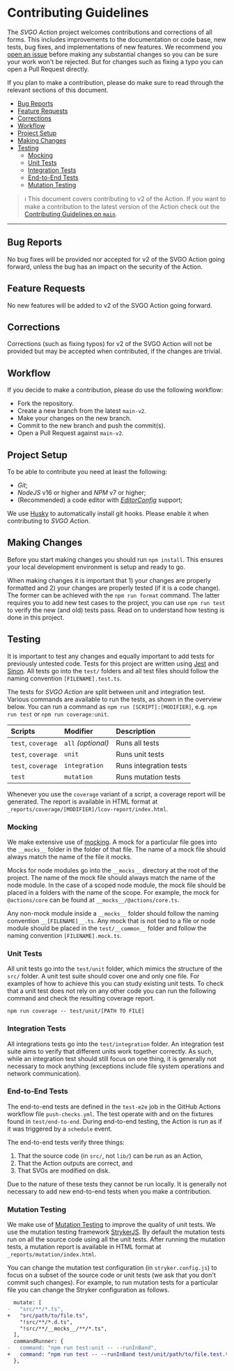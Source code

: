 # Contributing Guidelines

The _SVGO Action_ project welcomes contributions and corrections of all forms.
This includes improvements to the documentation or code base, new tests, bug
fixes, and implementations of new features. We recommend you [open an issue]
before making any substantial changes so you can be sure your work won't be
rejected. But for changes such as fixing a typo you can open a Pull Request
directly.

If you plan to make a contribution, please do make sure to read through the
relevant sections of this document.

- [Bug Reports](#bug-reports)
- [Feature Requests](#feature-requests)
- [Corrections](#corrections)
- [Workflow](#workflow)
- [Project Setup](#project-setup)
- [Making Changes](#making-changes)
- [Testing](#testing)
  - [Mocking](#mocking)
  - [Unit Tests](#unit-tests)
  - [Integration Tests](#integration-tests)
  - [End-to-End Tests](#end-to-end-tests)
  - [Mutation Testing](#mutation-testing)

> :information_source: This document covers contributing to v2 of the Action. If
> you want to make a contribution to the latest version of the Action check out
> the [Contributing Guidelines on `main`].

---

## Bug Reports

No bug fixes will be provided nor accepted for v2 of the SVGO Action going
forward, unless the bug has an impact on the security of the Action.

## Feature Requests

No new features will be added to v2 of the SVGO Action going forward.

## Corrections

Corrections (such as fixing typos) for v2 of the SVGO Action will not be
provided but may be accepted when contributed, if the changes are trivial.

## Workflow

If you decide to make a contribution, please do use the following workflow:

- Fork the repository.
- Create a new branch from the latest `main-v2`.
- Make your changes on the new branch.
- Commit to the new branch and push the commit(s).
- Open a Pull Request against `main-v2`.

## Project Setup

To be able to contribute you need at least the following:

- _Git_;
- _NodeJS_ v16 or higher and _NPM_ v7 or higher;
- (Recommended) a code editor with _[EditorConfig]_ support;

We use [Husky] to automatically install git hooks. Please enable it when
contributing to _SVGO Action_.

## Making Changes

Before you start making changes you should run `npm install`. This ensures your
local development environment is setup and ready to go.

When making changes it is important that 1) your changes are properly formatted
and 2) your changes are properly tested (if it is a code change). The former can
be achieved with the `npm run format` command. The latter requires you to add
new test cases to the project, you can use `npm run test` to verify the new (and
old) tests pass. Read on to understand how testing is done in this project.

## Testing

It is important to test any changes and equally important to add tests for
previously untested code. Tests for this project are written using [Jest] and
[Sinon]. All tests go into the `test/` folders and all test files should follow
the naming convention `[FILENAME].test.ts`.

The tests for _SVGO Action_ are split between unit and integration test. Various
commands are available to run the tests, as shown in the overview below. You can
run a command as `npm run [SCRIPT]:[MODIFIER]`, e.g. `npm run test` or
`npm run coverage:unit`.

| Scripts            | Modifier           | Description            |
| :----------------- | :----------------- | :--------------------- |
| `test`, `coverage` | `all` _(optional)_ | Runs all tests         |
| `test`, `coverage` | `unit`             | Runs unit tests        |
| `test`, `coverage` | `integration`      | Runs integration tests |
| `test`             | `mutation`         | Runs mutation tests    |

Whenever you use the `coverage` variant of a script, a coverage report will be
generated. The report is available in HTML format at
`_reports/coverage/[MODIFIER]/lcov-report/index.html`.

### Mocking

We make extensive use of [mocking]. A mock for a particular file goes into the
`__mocks__` folder in the folder of that file. The name of a mock file should
always match the name of the file it mocks.

Mocks for node modules go into the `__mocks__` directory at the root of the
project. The name of the mock file should always match the name of the node
module. In the case of a scoped node module, the mock file should be placed in a
folders with the name of the scope. For example, the mock for `@actions/core`
can be found at `__mocks__/@actions/core.ts`.

Any non-mock module inside a `__mocks__` folder should follow the naming
convention `__[FILENAME]__.ts`. Any mock that is not tied to a file or node
module should be placed in the `test/__common__` folder and follow the naming
convention `[FILENAME].mock.ts`.

### Unit Tests

All unit tests go into the `test/unit` folder, which mimics the structure of the
`src/` folder. A unit test suite should cover one and only one file. For
examples of how to achieve this you can study existing unit tests. To check that
a unit test does not rely on any other code you can run the following command
and check the resulting coverage report.

```shell
npm run coverage -- test/unit/[PATH TO FILE]
```

### Integration Tests

All integrations tests go into the `test/integration` folder. An integration
test suite aims to verify that different units work together correctly. As such,
while an integration test should still focus on one thing, it is generally not
necessary to mock anything (exceptions include file system operations and
network communication).

### End-to-End Tests

The end-to-end tests are defined in the `test-e2e` job in the GitHub Actions
workflow file `push-checks.yml`. The test operate with and on the fixtures found
in `test/end-to-end`. During end-to-end testing, the Action is run as if it was
triggered by a `schedule` event.

The end-to-end tests verify three things:

1. That the source code (in `src/`, not `lib/`) can be run as an Action,
1. That the Action outputs are correct, and
1. That SVGs are modified on disk.

Due to the nature of these tests they cannot be run locally. It is generally not
necessary to add new end-to-end tests when you make a contribution.

### Mutation Testing

We make use of [Mutation Testing] to improve the quality of unit tests. We use
the mutation testing framework [StrykerJS]. By default the mutation tests run on
all the source code using all the unit tests. After running the mutation tests,
a mutation report is available in HTML format at `_reports/mutation/index.html`.

You can change the mutation test configuration (in `stryker.config.js`) to focus
on a subset of the source code or unit tests (we ask that you don't commit such
changes). For example, to run mutation tests for a particular file you can
change the Stryker configuration as follows.

```diff
  mutate: [
-   "src/**/*.ts",
+   "src/path/to/file.ts",
    "!src/**/*.d.ts",
    "!src/**/__mocks__/**/*.ts",
  ],
  commandRunner: {
-   command: "npm run test:unit -- --runInBand",
+   command: "npm run test -- --runInBand test/unit/path/to/file.test.ts",
  },
```

[bug report]: https://github.com/ericcornelissen/svgo-action/issues/new?labels=bug&template=bug_report.md
[contributing guidelines on `main`]: https://github.com/ericcornelissen/svgo-action/blob/main/CONTRIBUTING.md
[debug logging]: https://docs.github.com/en/actions/managing-workflow-runs/enabling-debug-logging
[editorconfig]: https://editorconfig.org/
[eslint]: https://eslint.org/
[husky]: https://typicode.github.io/husky/#/
[jest]: https://jestjs.io/
[mocking]: https://stackoverflow.com/a/2666006
[mutation testing]: https://en.wikipedia.org/wiki/Mutation_testing
[open an issue]: https://github.com/ericcornelissen/svgo-action/issues/new/choose
[sinon]: https://sinonjs.org/
[strykerjs]: https://stryker-mutator.io/
